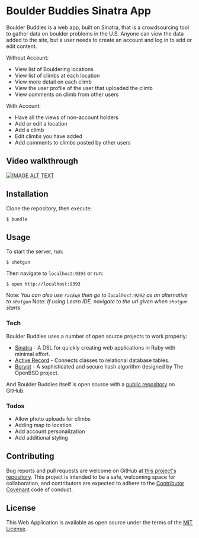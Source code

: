 # Boulder Buddies Sinatra App

Boulder Buddies is a web app, built on Sinatra, that is a crowdsourcing tool to gather data on boulder problems in the U.S. Anyone can view the data added to the site, but a user needs to create an account and log in to add or edit content.

Without Account:
  - View list of Bouldering locations
  - View list of climbs at each location
  - View more detail on each climb
  - View the user profile of the user that uploaded the climb
  - View comments on climb from other users

With Account:
  - Have all the views of non-account holders
  - Add or edit a location
  - Add a climb
  - Edit climbs you have added
  - Add comments to climbs posted by other users

## Video walkthrough
[![IMAGE ALT TEXT](https://img.youtube.com/vi/13SoAVfOfas/0.jpg)](http://www.youtube.com/watch?v=13SoAVfOfas "Video Title")

## Installation
Clone the repository, then execute:
```
$ bundle
```

## Usage

To start the server, run:
```
$ shotgun
```
Then navigate to ```localhost:9393``` or run:
```
$ open http://localhost:9393
```
Note: *You can also use ```rackup``` then go to ```localhost:9292``` as an alternative to ```shotgun```*
Note: *If using Learn IDE, navigate to the url given when ```shotgun``` starts*

### Tech

Boulder Buddies uses a number of open source projects to work properly:
* [Sinatra] - A DSL for quickly creating web applications in Ruby with minimal effort.
* [Active Record] - Connects classes to relational database tables.
* [Bcrypt] - A sophisticated and secure hash algorithm designed by The OpenBSD project.


And Boulder Buddies itself is open source with a [public repository][prjorg]
 on GitHub.


### Todos

 - Allow photo uploads for climbs
 - Adding map to location
 - Add account personalization
 - Add additional styling

## Contributing

Bug reports and pull requests are welcome on GitHub at [this project's repository][prjorg]. This project is intended to be a safe, welcoming space for collaboration, and contributors are expected to adhere to the [Contributor Covenant](http://contributor-covenant.org) code of conduct.

## License

This Web Application is available as open source under the terms of the [MIT License](http://opensource.org/licenses/MIT).


   [prjorg]: <https://github.com/jilustrisimo/project-organizer>
   [bcrypt]: <https://rubygems.org/gems/bcrypt/versions/3.1.11>
   [Active Record]: <https://github.com/rails/rails/tree/master/activerecord>
   [Sinatra]: <https://github.com/sinatra/sinatra>
